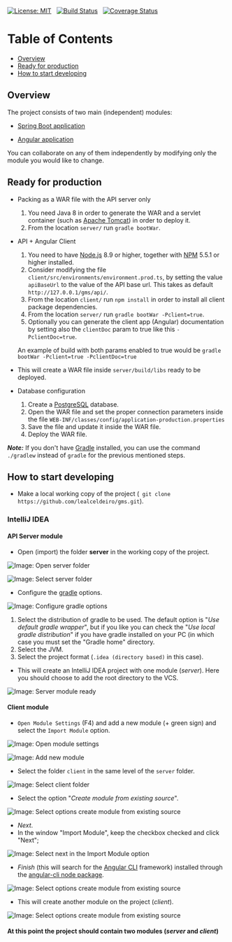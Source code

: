[![License: MIT](https://img.shields.io/badge/License-MIT-yellow.svg)](https://opensource.org/licenses/MIT)&nbsp;&nbsp;
[![Build Status](https://travis-ci.org/lealceldeiro/gms.svg?branch=master)](https://travis-ci.org/lealceldeiro/gms)&nbsp;&nbsp;
[![Coverage Status](https://coveralls.io/repos/github/lealceldeiro/gms/badge.svg?branch=master)](https://coveralls.io/github/lealceldeiro/gms?branch=master)&nbsp;&nbsp;

# Table of Contents
* [Overview](#overview)
* [Ready for production](#ready-for-production)
* [How to start developing](#how-to-start-developing)


## Overview
The project consists of two main (independent) modules:

 - [Spring Boot application](./server)
   
 - [Angular application](./client)
  
  You can collaborate on any of them independently by modifying only the module you would like to change.

## Ready for production
* Packing as a WAR file with the API server only
  1. You need Java 8 in order to generate the WAR and a servlet container (such as [Apache Tomcat][8]) in order to deploy it.
  2. From the location `server/` run `gradle bootWar`.
* API + Angular Client
  1. You need to have [Node.js][4] 8.9 or higher, together with [NPM][7] 5.5.1 or higher installed.
  2. Consider modifying the file `client/src/environments/environment.prod.ts`, by setting the value `apiBaseUrl` to the value of the API base url. This takes as default `http://127.0.0.1/gms/api/`.
  3. From the location `client/` run `npm install` in order to install all client package dependencies.
  4. From the location `server/` run `gradle bootWar -Pclient=true`.
  5. Optionally you can generate the client app (Angular) documentation by setting also the `clientDoc` param to true like this `-PclientDoc=true`.
  
  An example of build with both params enabled to true would be `gradle bootWar -Pclient=true -PclientDoc=true`
* This will create a WAR file inside `server/build/libs` ready to be deployed.
* Database configuration
  1. Create a [PostgreSQL][5] database.
  2. Open the WAR file and set the proper connection parameters inside the file `WEB-INF/classes/config/application-production.properties`
  3. Save the file and update it inside the WAR file.
  4. Deploy the WAR file.

_**Note:**_ If you don't have [Gradle][6] installed, you can use the command `./gradlew` instead of `gradle` for the previous mentioned steps.

## How to start developing
* Make a local working copy of the project (` git clone https://github.com/lealceldeiro/gms.git`).

### IntelliJ IDEA
#### API Server module
* Open (import) the folder **server** in the working copy of the project.

![Image: Open server folder](./help/images/1-server-open-home.idea.png)

![Image: Select server folder](./help/images/2-server-select-folder.idea.png)

* Configure the [gradle][1] options.

![Image: Configure gradle options](./help/images/3-server-gradle-config.png)

  1. Select the distribution of gradle to be used. The default option is "_Use default gradle wrapper_", but if you like you can check the "_Use local gradle distribution_" if you have gradle installed on your PC (in which case you must set the "Gradle home" directory.
  2. Select the JVM.
  3. Select the project format (`.idea (directory based)` in this case).
* This will create an IntelliJ IDEA project with one module (_server_). Here you should choose to add the root directory to the VCS.

![Image: Server module ready](./help/images/4-server-module-ready.png)

#### Client module
* `Open Module Settings` (F4) and add a new module (+ green sign) and select the `Import Module` option.

![Image: Open module settings](./help/images/5-client-add-module.png)

![Image: Add new module](./help/images/6-client-import-module.png)

* Select the folder `client` in the same level of the `server` folder.

![Image: Select client folder](./help/images/7-client-select-folder.png)

* Select the option "_Create module from existing source_".

![Image: Select options create module from existing source](./help/images/8-client-create-module.png)

* _Next_.
* In the window "Import Module", keep the checkbox checked and click "Next";

![Image: Select next in the Import Module option](./help/images/9-client-import-sources.png)

* _Finish_ (this will search for the [Angular CLI][2] framework) installed through the [angular-cli node package][3].

![Image: Select options create module from existing source](./help/images/10-client-finish-import.png)

* This will create another module on the project (_client_).

![Image: Select options create module from existing source](./help/images/11-client-done.png)

#### At this point the project should contain two modules (_server_ and _client_)

[1]: https://gradle.org/
[2]: https://cli.angular.io/
[3]: https://www.npmjs.com/package/angular-cli
[4]: https://nodejs.org/en/
[5]: https://www.postgresql.org/
[6]: https://gradle.org/
[7]: https://www.npmjs.com/get-npm
[8]: http://tomcat.apache.org/
